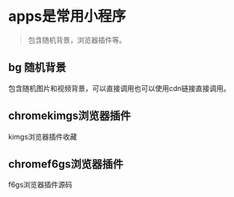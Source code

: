 ﻿# apps是常用小程序
> 包含随机背景，浏览器插件等。
## bg 随机背景
包含随机图片和视频背景，可以直接调用也可以使用cdn链接直接调用。
## chromekimgs浏览器插件
kimgs浏览器插件收藏
## chromef6gs浏览器插件
f6gs浏览器插件源码

